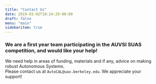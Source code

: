```yaml
---
title: "Contact Us"
date: 2019-03-02T18:24:29-08:00
draft: false
menu: "main"
sidebaritem: true
---
```

### We are a first year team participating in the AUVSI SUAS competition, and would like your help!

We need help in areas of funding, materials and if any, advice on making robust Autonomous Systems.  
Please contact us at `AutoCAL@uav.berkeley.edu`. We appreciate your support!
